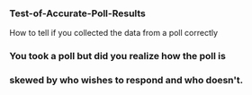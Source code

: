 ### Test-of-Accurate-Poll-Results
How to tell if you collected the data from a poll correctly
### You took a poll but did you realize how the poll is 
### skewed by who wishes to respond and who doesn't.
